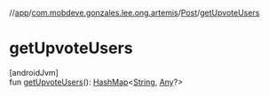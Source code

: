//[app](../../../index.md)/[com.mobdeve.gonzales.lee.ong.artemis](../index.md)/[Post](index.md)/[getUpvoteUsers](get-upvote-users.md)

# getUpvoteUsers

[androidJvm]\
fun [getUpvoteUsers](get-upvote-users.md)(): [HashMap](https://kotlinlang.org/api/latest/jvm/stdlib/kotlin.collections/-hash-map/index.html)<[String](https://kotlinlang.org/api/latest/jvm/stdlib/kotlin/-string/index.html), [Any](https://kotlinlang.org/api/latest/jvm/stdlib/kotlin/-any/index.html)?>
